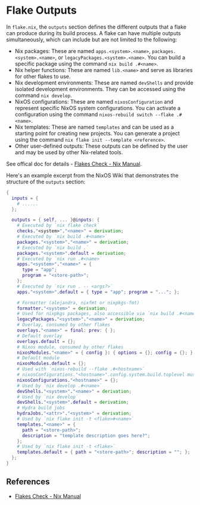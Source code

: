 # Flake Outputs

In `flake.nix`, the `outputs` section defines the different outputs that a flake can
produce during its build process. A flake can have multiple outputs simultaneously, which
can include but are not limited to the following:

- Nix packages: These are named `apps.<system>.<name>`, `packages.<system>.<name>`, or
  `legacyPackages.<system>.<name>`. You can build a specific package using the command
  `nix build .#<name>`.
- Nix helper functions: These are named `lib.<name>` and serve as libraries for other
  flakes to use.
- Nix development environments: These are named `devShells` and provide isolated
  development environments. They can be accessed using the command `nix develop`.
- NixOS configurations: These are named `nixosConfiguration` and represent specific NixOS
  system configurations. You can activate a configuration using the command
  `nixos-rebuild switch --flake .#<name>`.
- Nix templates: These are named `templates` and can be used as a starting point for
  creating new projects. You can generate a project using the command
  `nix flake init --template <reference>`.
- Other user-defined outputs: These outputs can be defined by the user and may be used by
  other Nix-related tools.

See offical doc for details - [Flakes Check - Nix Manual].

Here's an example excerpt from the NixOS Wiki that demonstrates the structure of the
`outputs` section:

```nix
{
  inputs = {
    # ......
  };

  outputs = { self, ... }@inputs: {
    # Executed by `nix flake check`
    checks."<system>"."<name>" = derivation;
    # Executed by `nix build .#<name>`
    packages."<system>"."<name>" = derivation;
    # Executed by `nix build .`
    packages."<system>".default = derivation;
    # Executed by `nix run .#<name>`
    apps."<system>"."<name>" = {
      type = "app";
      program = "<store-path>";
    };
    # Executed by `nix run . -- <args?>`
    apps."<system>".default = { type = "app"; program = "..."; };

    # Formatter (alejandra, nixfmt or nixpkgs-fmt)
    formatter."<system>" = derivation;
    # Used for nixpkgs packages, also accessible via `nix build .#<name>`
    legacyPackages."<system>"."<name>" = derivation;
    # Overlay, consumed by other flakes
    overlays."<name>" = final: prev: { };
    # Default overlay
    overlays.default = {};
    # Nixos module, consumed by other flakes
    nixosModules."<name>" = { config }: { options = {}; config = {}; };
    # Default module
    nixosModules.default = {};
    # Used with `nixos-rebuild --flake .#<hostname>`
    # nixosConfigurations."<hostname>".config.system.build.toplevel must be a derivation
    nixosConfigurations."<hostname>" = {};
    # Used by `nix develop .#<name>`
    devShells."<system>"."<name>" = derivation;
    # Used by `nix develop`
    devShells."<system>".default = derivation;
    # Hydra build jobs
    hydraJobs."<attr>"."<system>" = derivation;
    # Used by `nix flake init -t <flake>#<name>`
    templates."<name>" = {
      path = "<store-path>";
      description = "template description goes here?";
    };
    # Used by `nix flake init -t <flake>`
    templates.default = { path = "<store-path>"; description = ""; };
  };
}
```

## References

- [Flakes Check - Nix Manual]

[Flakes Check - Nix Manual]:
  https://nix.dev/manual/nix/stable/command-ref/new-cli/nix3-flake-check
